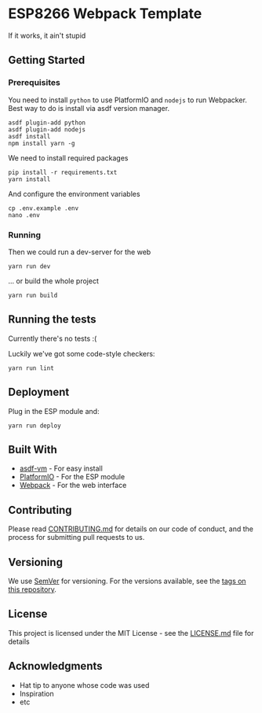 # ESP8266 Webpack Template

If it works, it ain't stupid

## Getting Started

### Prerequisites

You need to install `python` to use PlatformIO and `nodejs` to run Webpacker. Best way to do is install via asdf version manager.

```
asdf plugin-add python
asdf plugin-add nodejs
asdf install
npm install yarn -g
```

We need to install required packages

```
pip install -r requirements.txt
yarn install
```

And configure the environment variables

```
cp .env.example .env
nano .env
```

### Running

Then we could run a dev-server for the web

```
yarn run dev
```

... or build the whole project

```
yarn run build
```

## Running the tests

Currently there's no tests :(

Luckily we've got some code-style checkers:

```
yarn run lint
```

## Deployment

Plug in the ESP module and:

```
yarn run deploy
```

## Built With

* [asdf-vm](https://asdf-vm.com/) - For easy install
* [PlatformIO](https://platformio.org/) - For the ESP module
* [Webpack](https://webpack.js.org/) - For the web interface

## Contributing

Please read [CONTRIBUTING.md](CONTRIBUTING.md) for details on our code of conduct, and the process for submitting pull requests to us.

## Versioning

We use [SemVer](http://semver.org/) for versioning. For the versions available, see the [tags on this repository](https://github.com/kiskoza/esp8266-webpack/tags).

## License

This project is licensed under the MIT License - see the [LICENSE.md](LICENSE.md) file for details

## Acknowledgments

* Hat tip to anyone whose code was used
* Inspiration
* etc
